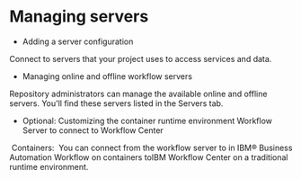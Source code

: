 # Managing servers

- Adding a server configuration

Connect to servers that your project uses to access services and data.
- Managing online and offline workflow servers

Repository administrators can manage the available online and offline servers. You'll find these servers listed in the Servers tab.
- Optional: Customizing the container runtime environment Workflow Server to connect to Workflow Center

 Containers: 
 You can connect from the workflow server to in IBM® Business Automation Workflow on containers toIBM Workflow Center on a traditional runtime environment.